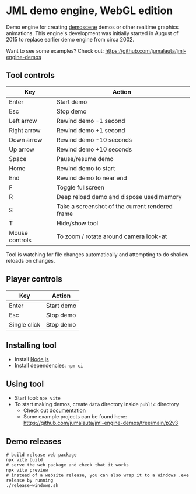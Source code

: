 # JML demo engine, WebGL edition

Demo engine for creating [demoscene](https://en.wikipedia.org/wiki/Demoscene) demos or other realtime graphics animations. This engine's development was initially started in August of 2015 to replace earlier demo engine from circa 2002.

Want to see some examples? Check out: https://github.com/jumalauta/jml-engine-demos

## Tool controls

| Key               | Action                    |
|-------------------|---------------------------|
| Enter             | Start demo                |
| Esc               | Stop demo                 |
| Left arrow        | Rewind demo -1 second     |
| Right arrow       | Rewind demo +1 second     |
| Down arrow        | Rewind demo -10 seconds   |
| Up arrow          | Rewind demo +10 seconds   |
| Space             | Pause/resume demo         |
| Home              | Rewind demo to start      |
| End               | Rewind demo to near end   |
| F                 | Toggle fullscreen |
| R                 | Deep reload demo and dispose used memory |
| S                 | Take a screenshot of the current rendered frame |
| T                 | Hide/show tool |
| Mouse controls    | To zoom / rotate around camera look-at |

Tool is watching for file changes automatically and attempting to do shallow reloads on changes.

## Player controls

| Key               | Action                    |
|-------------------|---------------------------|
| Enter             | Start demo                |
| Esc               | Stop demo                 |
| Single click      | Stop demo                 |

## Installing tool

- Install [Node.js](https://nodejs.org/en)
- Install dependencies: `npm ci`

## Using tool

- Start tool: `npx vite`
- To start making demos, create `data` directory inside `public` directory
  - Check out [documentation](documentation.md)
  - Some example projects can be found here: https://github.com/jumalauta/jml-engine-demos/tree/main/p2v3

## Demo releases

```
# build release web package
npx vite build
# serve the web package and check that it works
npx vite preview
# instead of a website release, you can also wrap it to a Windows .exe release by running
./release-windows.sh
```
